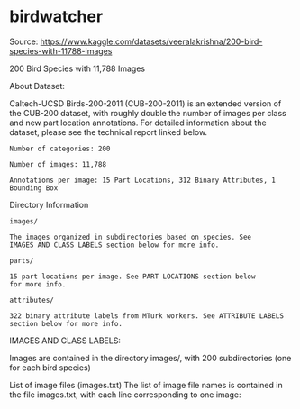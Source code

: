 # birdwatcher

Source: https://www.kaggle.com/datasets/veeralakrishna/200-bird-species-with-11788-images

200 Bird Species with 11,788 Images

About Dataset:

Caltech-UCSD Birds-200-2011 (CUB-200-2011) is an extended version of the CUB-200 dataset, with roughly double the number of images per class and new part location annotations. For detailed information about the dataset, please see the technical report linked below.

    Number of categories: 200

    Number of images: 11,788

    Annotations per image: 15 Part Locations, 312 Binary Attributes, 1 Bounding Box

Directory Information

    images/

    The images organized in subdirectories based on species. See
    IMAGES AND CLASS LABELS section below for more info.

    parts/

    15 part locations per image. See PART LOCATIONS section below
    for more info.

    attributes/

    322 binary attribute labels from MTurk workers. See ATTRIBUTE LABELS
    section below for more info.

IMAGES AND CLASS LABELS:

Images are contained in the directory images/, with 200 subdirectories (one for each bird species)

List of image files (images.txt)
The list of image file names is contained in the file images.txt, with each line corresponding to one image: